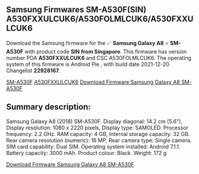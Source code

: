 <h2>Samsung Firmwares SM-A530F(SIN) A530FXXULCUK6/A530FOLMLCUK6/A530FXXULCUK6</h2>
Download the Samsung firmware for the ✅ <strong>Samsung Galaxy A8 </strong> ⭐ <strong>SM-A530F</strong> with product code <strong>SIN</strong> <strong> from Singapore</strong>. This firmware has version number PDA <strong>A530FXXULCUK6</strong> and CSC A530FOLMLCUK6. The operating system of this firmware is Android Pie , with build date 2021-12-20. Changelist <strong>22928167</strong>.


[SM-A530F](https://samfirm.shop/samsung/model/SM-A530F)
[A530FXXULCUK6](https://samfirm.shop/samsung/pda/A530FXXULCUK6)
[Download Firmware Samsung Galaxy A8 SM-A530F](https://samfirm.shop/samsung/firmware/483656)
<h2>Summary description:</h2>
<p>Samsung Galaxy A8 (2018) SM-A530F. Display diagonal: 14.2 cm (5.6"), Display resolution: 1080 x 2220 pixels, Display type: SAMOLED. Processor frequency: 2.2 GHz. RAM capacity: 4 GB, Internal storage capacity: 32 GB. Rear camera resolution (numeric): 16 MP, Rear camera type: Single camera. SIM card capability: Dual SIM. Operating system installed: Android 7.1.1. Battery capacity: 3000 mAh. Product colour: Black. Weight: 172 g</p>


[Download Firmware Samsung Galaxy A8 SM-A530F](https://samfirm.shop/samsung/firmware/483656)
